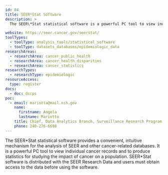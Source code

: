 ```yaml
---
id: 84
title: SEER*Stat Software
description: >
  The SEER\*Stat statistical software is a powerful PC tool to view individual cancer records and to produce statistics for studying the impact of cancer on a population.

website: https://seer.cancer.gov/seerstat/
toolTypes:
  - toolType: analysis_tools/statistical_software
  - toolType: datasets_databases/epidemiologic_data
researchAreas:
  - researchArea: cancer_public_health
  - researchArea: cancer_health_disparities
  - researchArea: cancer_statistics
researchTypes:
  - researchType: epidemiologic
resourceAccess:
  type: register
docs:
  - doc: dccps
poc:
  - email: mariotta@mail.nih.gov
    name:
      firstname: Angela
      lastname: Mariotto
    title: Chief, Data Analytics Branch, Surveillance Research Program
    phone: 240-276-6698
---
```

The SEER\*Stat statistical software provides a convenient, intuitive mechanism for the analysis of SEER and other cancer-related databases. It is a powerful PC tool to view individual cancer records and to produce statistics for studying the impact of cancer on a population. SEER\*Stat software is distributed with the SEER Research Data and users must obtain access to the data before using the software.